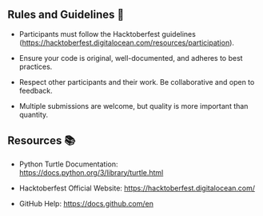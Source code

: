 ## Rules and Guidelines 📜

- Participants must follow the Hacktoberfest guidelines (https://hacktoberfest.digitalocean.com/resources/participation).

- Ensure your code is original, well-documented, and adheres to best practices.

- Respect other participants and their work. Be collaborative and open to feedback.

- Multiple submissions are welcome, but quality is more important than quantity.

## Resources 📚

- Python Turtle Documentation: https://docs.python.org/3/library/turtle.html

- Hacktoberfest Official Website: https://hacktoberfest.digitalocean.com/

- GitHub Help: https://docs.github.com/en